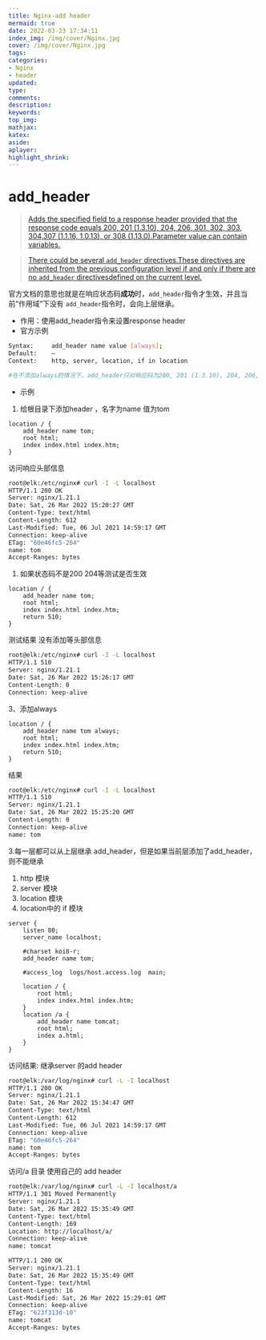 ```yaml
---
title: Nginx-add header
mermaid: true
date: 2022-03-23 17:34:11
index_img: /img/cover/Nginx.jpg
cover: /img/cover/Nginx.jpg
tags:
categories:
- Nginx
- header
updated:
type:
comments:
description:
keywords:
top_img:
mathjax:
katex:
aside:
aplayer:
highlight_shrink:
---
```

# add_header

> [Adds the specified field to a response header provided that the response code equals 200, 201 (1.3.10), 204, 206, 301, 302, 303, 304,307 (1.1.16, 1.0.13), or 308 (1.13.0).Parameter value can contain variables.](https://nginx.org/en/docs/http/ngx_http_headers_module.html#add_header)
> 

> [There could be several `add_header` directives.These directives are inherited from the previous configuration level if and only if there are no `add_header` directivesdefined on the current level.](https://nginx.org/en/docs/http/ngx_http_headers_module.html#add_header)
> 

官方文档的意思也就是在响应状态码**成功**时，`add_header`指令才生效，并且当前“作用域”下没有 `add_header`指令时，会向上层继承。

- 作用：使用add_header指令来设置response header
- 官方示例

```bash
Syntax: 	add_header name value [always];
Default: 	—
Context: 	http, server, location, if in location

#在不添加always的情况下，add_header只对响应码为200, 201 (1.3.10), 204, 206, 301, 302, 303, 304, 307 (1.1.16, 1.0.13), 308 (1.13.0)这些生效（括号内是nginx版本）。也就是说当服务端返回响应异常，响应码不是上述之一的话，即使nginx有配跨域头信息，浏览器仍然会显示跨域错误。原因就是因为nginx对异常响应码添加add_header无效
```

- 示例
1. 给根目录下添加header ，名字为name 值为tom

```nginx
location / {
    add_header name tom;
    root html;
    index index.html index.htm;
}
```

访问响应头部信息

```bash
root@elk:/etc/nginx# curl -I -L localhost
HTTP/1.1 200 OK
Server: nginx/1.21.1
Date: Sat, 26 Mar 2022 15:20:27 GMT
Content-Type: text/html
Content-Length: 612
Last-Modified: Tue, 06 Jul 2021 14:59:17 GMT
Connection: keep-alive
ETag: "60e46fc5-264"
name: tom
Accept-Ranges: bytes
```

1. 如果状态码不是200 204等测试是否生效

```nginx
location / {
    add_header name tom;
    root html;
    index index.html index.htm;
    return 510;
}
```

测试结果 没有添加等头部信息

```bash
root@elk:/etc/nginx# curl -I -L localhost
HTTP/1.1 510
Server: nginx/1.21.1
Date: Sat, 26 Mar 2022 15:26:17 GMT
Content-Length: 0
Connection: keep-alive
```

3、添加always

```nginx
location / {
    add_header name tom always;
    root html;
    index index.html index.htm;
    return 510;
}
```

结果

```bash
root@elk:/etc/nginx# curl -I -L localhost
HTTP/1.1 510
Server: nginx/1.21.1
Date: Sat, 26 Mar 2022 15:25:20 GMT
Content-Length: 0
Connection: keep-alive
name: tom
```

3.每一层都可以从上层继承 add_header，但是如果当前层添加了add_header，则不能继承

1. http 模块
2. server 模块
3. location 模块
4. location中的 if 模块

```nginx
server {
    listen 80;
    server_name localhost;

    #charset koi8-r;
    add_header name tom;

    #access_log  logs/host.access.log  main;

    location / {
        root html;
        index index.html index.htm;
    }
    location /a {
        add_header name tomcat;
        root html;
        index a.html;
    }
}    
```

访问结果: 继承server 的add header

```bash
root@elk:/var/log/nginx# curl -L -I localhost
HTTP/1.1 200 OK
Server: nginx/1.21.1
Date: Sat, 26 Mar 2022 15:34:47 GMT
Content-Type: text/html
Content-Length: 612
Last-Modified: Tue, 06 Jul 2021 14:59:17 GMT
Connection: keep-alive
ETag: "60e46fc5-264"
name: tom
Accept-Ranges: bytes
```

访问/a 目录 使用自己的 add header

```bash
root@elk:/var/log/nginx# curl -L -I localhost/a
HTTP/1.1 301 Moved Permanently
Server: nginx/1.21.1
Date: Sat, 26 Mar 2022 15:35:49 GMT
Content-Type: text/html
Content-Length: 169
Location: http://localhost/a/
Connection: keep-alive
name: tomcat

HTTP/1.1 200 OK
Server: nginx/1.21.1
Date: Sat, 26 Mar 2022 15:35:49 GMT
Content-Type: text/html
Content-Length: 16
Last-Modified: Sat, 26 Mar 2022 15:29:01 GMT
Connection: keep-alive
ETag: "623f313d-10"
name: tomcat
Accept-Ranges: bytes
```